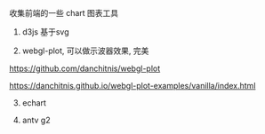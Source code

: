 收集前端的一些 chart 图表工具

1. d3js 基于svg

2. webgl-plot, 可以做示波器效果, 完美

https://github.com/danchitnis/webgl-plot

https://danchitnis.github.io/webgl-plot-examples/vanilla/index.html

3. echart

4. antv g2
